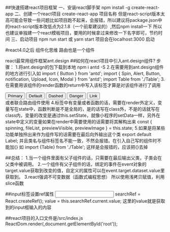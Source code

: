 ##快速搭建react项目框架
一、安装react脚手架
npm install -g create-react-app
二、创建一个react项目
create-react-app 项目名称
但是react-script版本太高可能会导致一些问题比如项目跑不起来，会报错，所以建议将package.json中的react-script版本改低点为2.1.8（一个前辈建议的）,然后npm install一下
所以也建议单独建一个react模板项目，要用的时候拿过来修改一下名字即可，节约时间
三、启动项目
npm run start  或 yarn start
项目会在localhost:3000 启动

#react4.0之后 组件化思维 路由也是一个组件

react最常用组件框架ant.design
##如何在react项目中引入ant.design组件?
步骤：
1.将ant.design的包下载到本地
npm i antd -S
2.在需要用到ant.design组件的地方进行引入如
import { Button } from 'antd';
import { Spin, Alert, Button, notification, Upload, Icon, Modal } from 'antd';
import  Table  from './Table';
3.在需要用该组件的render函数的return中写入该标签才算是对该组件进行了调用
<div>
    <Button type="primary">Primary</Button>
    <Button>Default</Button>
    <Button type="dashed">Dashed</Button>
    <Button type="danger">Danger</Button>
    <Button type="link">Link</Button>
  </div>
<Table />
或者联合路由组件使用
<Route path="/table" component={Table} />
4.标签中有变量或者函数的话，需要在render外定义，变量写在state中，函数判断是不是全局的，是的话写在class外，不是的话就写在class内，变量的改变是通过this.setState，就像小程序的setData一样，另外在state中定义的变量如果在render中需要使用的话需要将其解构出来
  const { spinning, fileList, previewVisible, previewImage } = this.state;
5.如果是将某些功能单独拎出来作为组件写的话需要在最后向外输出这个类
export default Label;
并且类名与组件标签名不能一致，不然会报错。在引入自己写的组件时不能加{} 如
import  {Table}  from './Table';
这样是会报错的，应该把{}去掉

##总结：
1.当一个组件里面有父子组件的话，只需要在最后输出父类，子类会在父类中被调用。
2.一个组件有父子组件的话，绑定的事件在event对象的target.value获取到改变的值，自定义的属性可以在event.target.dataset.value里获取到。
3.react强调不可变数据（函数式编程思想）  所以使用浅拷贝赋值，利用slice函数

##input标签设置ref属性
<input ref={this.searchRef} />
searchRef = React.createRef();
value = this.searchRef.current.value;
这里的value就是获取到的input框输入的内容

##react项目的入口文件是/src/index.js
ReactDom.render(<App />,document.getElementById('root'));


